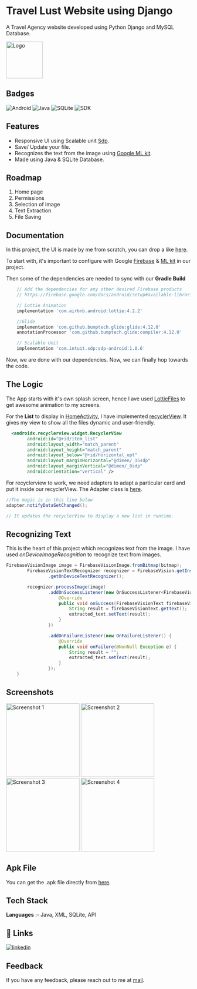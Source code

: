 
# Travel Lust Website using Django

A Travel Agency website developed using Python Django and MySQL Database.

<img src="https://github.com/shubyaa/NewOcrApp/blob/master/app/src/main/res/drawable/logo.png" alt="Logo" width="100"/>

## Badges

![Android](https://img.shields.io/badge/JDK-14.01-blue.svg)
![Java](https://img.shields.io/badge/Java-14+-red.svg)
![SQLite](https://img.shields.io/badge/SQLite-1-purple.svg)
![SDK](https://img.shields.io/badge/SDK-21-green.svg)

## Features

- Responsive UI using Scalable unit [Sdp](https://github.com/intuit/sdp).
- Save/ Update your file.
- Recognizes the text from the image using [Google ML kit](https://developers.google.com/ml-kit).
- Made using Java & SQLite Database.

## Roadmap

1. Home page
2. Permissions
3. Selection of image
4. Text Extraction
5. File Saving

## Documentation

In this project, the UI is made by me from scratch, you can drop a like [here](https://dribbble.com/shots/17266411-Basic-OCR-App-Layout-Blue).

To start with, it's important to configure with Google [Firebase](https://firebase.google.com/) & [ML kit](https://developers.google.com/ml-kit) in our project.

Then some of the dependencies are needed to sync with our **Gradle Build**

``` gradle
    // Add the dependencies for any other desired Firebase products
    // https://firebase.google.com/docs/android/setup#available-libraries

    // Lottie Animation
    implementation 'com.airbnb.android:lottie:4.2.2'

    //Glide
    implementation 'com.github.bumptech.glide:glide:4.12.0'
    annotationProcessor 'com.github.bumptech.glide:compiler:4.12.0'

    // Scalable Unit
    implementation 'com.intuit.sdp:sdp-android:1.0.6'
```

Now, we are done with our dependencies. Now, we can finally hop towards the code.

## The Logic

The App starts with it's own splash screen, hence I ave used [LottieFiles](https://lottiefiles.com/) to get awesome animation to my screens.

For the **List** to display in [HomeActivity](https://github.com/shubyaa/NewOcrApp/blob/master/app/src/main/java/com/example/newocrapp/HomeActivity.java), I have implemented [recyclerView](https://developer.android.com/guide/topics/ui/layout/recyclerview). It gives my view to show all the files dynamic and user-friendly.

```xml
  <androidx.recyclerview.widget.RecyclerView
        android:id="@+id/item_list"
        android:layout_width="match_parent"
        android:layout_height="match_parent"
        android:layout_below="@+id/horizontal_opt"
        android:layout_marginHorizontal="@dimen/_15sdp"
        android:layout_marginVertical="@dimen/_8sdp"
        android:orientation="vertical" />

```

For recyclerview to work, we need adapters to adapt a particular card and put it inside our recyclerView. The Adapter class is [here](https://github.com/shubyaa/NewOcrApp/blob/master/app/src/main/java/com/example/newocrapp/Adapters/ListAdapter.java).

``` java
//The magic is in this line below
adapter.notifyDataSetChanged();

// It updates the recyclerView to display a new list in runtime.
```

## Recognizing Text

This is the heart of this project which recognizes text from the image. I have used *onDeviceImageRecognition* to recognize text from images.

```java
FirebaseVisionImage image = FirebaseVisionImage.fromBitmap(bitmap);
        FirebaseVisionTextRecognizer recognizer = FirebaseVision.getInstance()
                .getOnDeviceTextRecognizer();

        recognizer.processImage(image)
                .addOnSuccessListener(new OnSuccessListener<FirebaseVisionText>() {
                    @Override
                    public void onSuccess(FirebaseVisionText firebaseVisionText) {
                        String result = firebaseVisionText.getText();
                        extracted_text.setText(result);
                    }
                })

                .addOnFailureListener(new OnFailureListener() {
                    @Override
                    public void onFailure(@NonNull Exception e) {
                        String result = "";
                        extracted_text.setText(result);
                    }
                });
    }

```

## Screenshots

<img src="https://github.com/shubyaa/NewOcrApp/blob/master/output/1.jpg" alt="Screenshot 1" width="200"/>

<img src="https://github.com/shubyaa/NewOcrApp/blob/master/output/2.jpg" alt="Screenshot 2" width="200"/>

<img src="https://github.com/shubyaa/NewOcrApp/blob/master/output/3.jpg" alt="Screenshot 3" width="200"/>

<img src="https://github.com/shubyaa/NewOcrApp/blob/master/output/4.jpg" alt="Screenshot 4" width="200"/>

## Apk File

You can get the .apk file directly from [here](https://github.com/shubyaa/NewOcrApp/blob/master/output/app-debug.apk).

## Tech Stack

**Languages** :- Java, XML, SQLite, API

## 🔗 Links

[![linkedin](https://img.shields.io/badge/linkedin-0A66C2?style=for-the-badge&logo=linkedin&logoColor=white)](https://www.linkedin.com/in/shubham-pednekar-573369213/)

## Feedback

If you have any feedback, please reach out to me at [mail](shubya8451@gmail.com).
